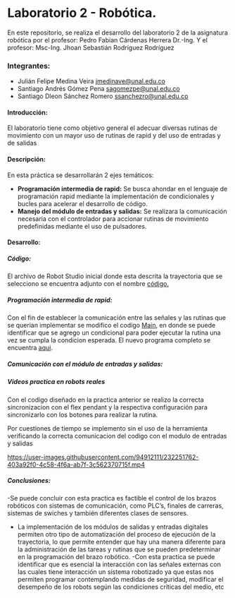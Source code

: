 # Laboratorio 2 - Robótica.
En este repositorio, se realiza el desarrollo del laboratorio 2 de la asignatura robótica por el profesor: Pedro Fabian Cárdenas Herrera Dr.-Ing. Y el profesor:
Msc-Ing. Jhoan Sebastián Rodríguez Rodríguez

### Integrantes:
- Julián Felipe Medina Veira <jmedinave@unal.edu.co>
- Santiago Andrés Gómez Pena <sagomezpe@unal.edu.co>
- Santiago Dleon Sánchez Romero <ssanchezro@unal.edu.co>

#### Introducción:
El laboratorio tiene como objetivo general el adecuar diversas rutinas de movimiento con un mayor uso de rutinas de rapid y del uso de entradas y de salidas

#### Descripción:
En esta práctica se desarrollarán 2 ejes temáticos:
- **Programación intermedia de rapid:** Se busca ahondar en el lenguaje de programación rapid mediante la implementación de condicionales y bucles para acelerar el desarrollo de código.
- **Manejo del módulo de entradas y salidas:** Se realizara la comunicación necesaria con el controlador para accionar rutinas de movimiento predefinidas mediante el uso de pulsadores.

#### Desarrollo:
##### Código:
El archivo de Robot Studio inicial donde esta descrita la trayectoria que se selecciono se encuentra adjunto con el nombre  <a href="https://github.com/jmedinave/Lab-1-robotica/blob/main/InicialesRobotStudio.rar">código.</a>

##### Programación intermedia de rapid:
Con el fin de establecer la comunicación entre las señales y las rutinas que se querian implementar se modifico el codigo <a href="https://github.com/sagomezpe/Lab-2-robotica/blob/1071a0cf60660b91e042c0234a4326fb5c97ba62/Main_modificado.txt">Main</a>, en donde se puede identificar que se agrego un condicional para poder ejecutar la rutina una vez se cumpla la condicion esperada. El nuevo programa completo se encuentra <a href="https://github.com/sagomezpe/Lab-2-robotica/blob/1071a0cf60660b91e042c0234a4326fb5c97ba62/InicialesJM.rspag">aqui</a>.
##### Comunicación con el módulo de entradas y salidas:

##### Videos practica en robots reales
Con el codigo diseñado en la practica anterior se realizo la correcta sincronizacion con el flex pendant y la respectiva configuración para sincronizarlo con los botones para realizar la rutina.

Por cuestiones de tiempo se implemento sin el uso de la herramienta verificando la correcta comunicacion del codigo con el modulo de entradas y salidas

https://user-images.githubusercontent.com/94912111/232251762-403a92f0-4c58-4f6a-ab7f-3c562370715f.mp4


##### Conclusiones:
-Se puede concluir con esta practica es factible el control de los brazos robóticos con sistemas de comunicación, como PLC’s, finales de carreras, sistemas de swiches y también diferentes clases de sensores.
- La implementación de los módulos de salidas y entradas digitales permiten otro tipo de automatización del proceso de ejecución de la trayectoria, lo que permite entender que hay una manera diferente para la administración de las tareas y rutinas que se pueden predeterminar en la programación del brazo robótico.
-Con esta practica se puede identificar que es esencial la interacción con las señales externas con las cuales tiene interacción un sistema robotizado ya que estas nos permiten programar contemplando medidas de seguridad, modificar el desempeño de los robots según las condiciones críticas del medio, etc 


